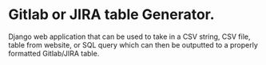 # Gitlab or JIRA table Generator.

Django web application that can be used to take in a CSV string, CSV file, table from website, or SQL query which can then be outputted to a properly formatted Gitlab/JIRA table.
